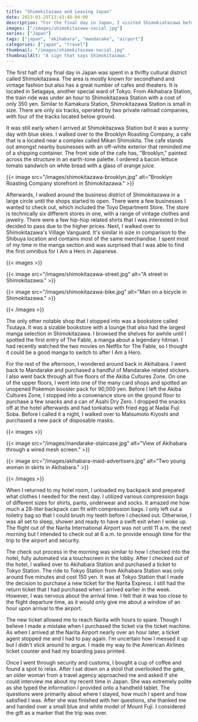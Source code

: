 ```yaml
---
title: "Shimokitazawa and Leaving Japan"
date: 2023-03-29T13:43:48-04:00
description: "For the final day in Japan, I visited Shimokiatazawa before returning to Akihabara to shop."
images: ["/images/shimokitazawa-social.jpg"]
series: ["Japan"]
tags: ["japan", "akihabara", "mandarake", "airport"]
categories: ["japan", "travel"]
thumbnail: "/images/shimokitazawa-social.jpg"
thumbnailAlt: "A sign that says Shimokitazawa."
---
```


The first half of my final day in Japan was spent in a thrifty cultural district called Shimokitazawa. The area is mostly known for secondhand and vintage fashion but also has a great number of cafes and theaters. It is located in Setagaya, another special ward of Tokyo. From Akihabara Station, the train ride was under an hour to Shimokitazawa Station with a cost of only 350 yen. Similar to Kamakura Station, Shimokitazawa Station is small in size. There are only six tracks, operated by two private railroad companies, with four of the tracks located below ground.

It was still early when I arrived at Shimokitazawa Station but it was a sunny day with blue skies. I walked over to the Brooklyn Roasting Company, a cafe that is a located near a complex called Mikan Shimokita. The cafe stands out amongst nearby businesses with an off-white exterior that reminded me of a shipping container. The front side of the cafe has, "Brooklyn," painted across the structure in an earth-tone palette. I ordered a bacon lettuce tomato sandwich on white bread with a glass of orange juice.

{{< image src="/images/shimokitazawa-brooklyn.jpg" alt="Brooklyn Roasting Company storefront in Shimokitazawa." >}}

Afterwards, I walked around the business district of Shimokitazawa in a large circle until the shops started to open. There were a few businesses I wanted to check out, which included the Toyo Department Store. The store is technically six different stores in one, with a range of vintage clothes and jewelry. There were a few hip-hop related shirts that I was interested in but decided to pass due to the higher prices. Next, I walked over to Shimokitazawa's Village Vanguard. It's similar in size in comparison to the Shibuya location and contains most of the same merchandise. I spent most of my time in the manga section and was surprised that I was able to find the first omnibus for I Am a Hero in Japanese.

{{< images >}}

{{< image src="/images/shimokitazawa-street.jpg" alt="A street in Shimokitazawa." >}}

{{< image src="/images/shimokitazawa-bike.jpg" alt="Man on a bicycle in Shimokitazawa." >}}

{{< /images >}}

The only other notable shop that I stopped into was a bookstore called Tsutaya. It was a sizable bookstore with a lounge that also had the largest manga selection in Shimokitazawa. I browsed the shelves for awhile until I spotted the first entry of The Fable, a manga about a legendary hitman. I had recently watched the two movies on Netflix for The Fable, so I thought it could be a good manga to switch to after I Am a Hero.

For the rest of the afternoon, I wondered around back in Akihabara. I went back to Mandarake and purchased a handful of Mandarake related stickers. I also went back through all five floors of the Akiba Cultures Zone. On one of the upper floors, I went into one of the many card shops and spotted an unopened Pokemon booster pack for 90,000 yen. Before I left the Akiba Cultures Zone, I stopped into a convenance store on the ground floor to purchase a few snacks and a can of Asahi Dry Zero. I dropped the snacks off at the hotel afterwards and had tonkatsu with fried egg at Nadai Fuji Soba. Before I called it a night, I walked over to Matsumoto Kiyoshi and purchased a new pack of disposable masks.

{{< images >}}

{{< image src="/images/mandarake-staircase.jpg" alt="View of Akihabara through a wired mesh screen." >}}

{{< image src="/images/akihabara-maid-advertisers.jpg" alt="Two young woman in skirts in Akihabara." >}}

{{< /images >}}

When I returned to my hotel room, I unloaded my backpack and prepared what clothes I needed for the next day. I utilized various compression bags of different sizes for shirts, pants, underwear and socks. It amazed me how much a 28-liter backpack can fit with compression bags. I only left out a toiletry bag so that I could brush my teeth before I checked out. Otherwise, I was all set to sleep, shower and ready to have a swift exit when I woke up. The flight out of the Narita International Airport was not until 11 a.m. the next morning but I intended to check out at 6 a.m. to provide enough time for the trip to the airport and security.

The check out process in the morning was similar to how I checked into the hotel, fully automated via a touchscreen in the lobby. After I checked out of the hotel, I walked over to Akihabara Station and purchased a ticket to Tokyo Station. The ride to Tokyo Station from Akihabara Station was only around five minutes and cost 150 yen. It was at Tokyo Station that I made the decision to purchase a new ticket for the Narita Express. I still had the return ticket that I had purchased when I arrived earlier in the week. However, I was nervous about the arrival time. I felt that it was too close to the flight departure time, as it would only give me about a window of an hour upon arrival to the airport.

The new ticket allowed me to reach Narita with hours to spare. Though I believe I made a mistake when I purchased the ticket via the ticket machine. As when I arrived at the Narita Airport nearly over an hour later, a ticket agent stopped me and I had to pay again. I'm uncertain how I messed it up but I didn't stick around to argue. I made my way to the American Airlines ticket counter and had my boarding pass printed.

Once I went through security and customs, I bought a cup of coffee and found a spot to relax. After I sat down on a stool that overlooked the gate, an older woman from a travel agency approached me and asked if she could interview me about my recent time in Japan. She was extremely polite as she typed the information I provided onto a handheld tablet. The questions were primarily about where I stayed, how much I spent and how satisfied I was. After she was finished with her questions, she thanked me and handed over a small blue and white model of Mount Fuji. I considered the gift as a marker that the trip was over.